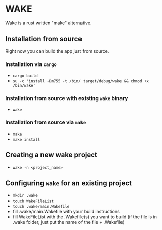 # WAKE
Wake is a rust written "make" alternative.

## Installation from source
Right now you can build the app just from source.
### Installation via ```cargo```
* ```cargo build```
* ```su -c 'install -Dm755 -t /bin/ target/debug/wake && chmod +x /bin/wake'```
### Installation from source with existing ```wake``` binary
* ```wake```
### Installation from source via ```make```
* ```make```
* ```make install```

## Creating a new wake project
* ```wake -n <project_name>```

## Configuring ```wake``` for an existing project
* ```mkdir .wake```
* ```touch WakeFileList```
* ```touch .wake/main.Wakefile```
* fill .wake/main.Wakefile with your build instructions
* fill WakeFileList with the .Wakefile(s) you want to build (if the file is in .wake folder, just put the name of the file + .Wakefile)